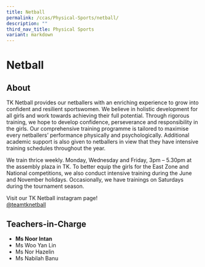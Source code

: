 ```yaml
---
title: Netball
permalink: /ccas/Physical-Sports/netball/
description: ""
third_nav_title: Physical Sports
variant: markdown
---
```

# Netball
## **About**

TK Netball provides our netballers with an enriching experience to grow into confident and resilient sportswomen. We believe in holistic development for all girls and work towards achieving their full potential. Through rigorous training, we hope to develop confidence, perseverance and responsibility in the girls. Our comprehensive training programme is tailored to maximise every netballers’ performance physically and psychologically. Additional academic support is also given to netballers in view that they have intensive training schedules throughout the year.

We train thrice weekly. Monday, Wednesday and Friday, 3pm – 5.30pm at the assembly plaza in TK. To better equip the girls for the East Zone and National competitions, we also conduct intensive training during the June and November holidays. Occasionally, we have trainings on Saturdays during the tournament season.

Visit our TK Netball instagram page!  
[@teamtknetball](https://www.instagram.com/teamtknetball/)

##  **Teachers-in-Charge**
*   **Ms Noor Intan**
*   Ms Woo Yan Lin
*   Ms Nor Hazelin
*   Ms Nabilah Banu